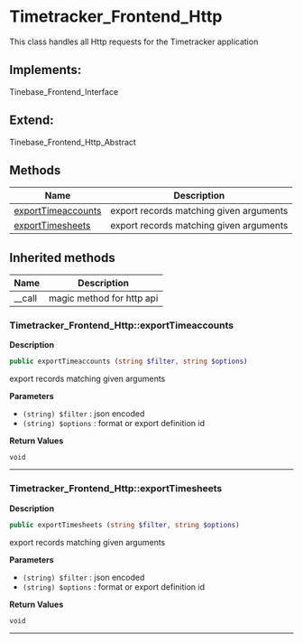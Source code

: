 # Timetracker_Frontend_Http  

This class handles all Http requests for the Timetracker application

## Implements:
Tinebase_Frontend_Interface

## Extend:

Tinebase_Frontend_Http_Abstract

## Methods

| Name | Description |
|------|-------------|
|[exportTimeaccounts](#timetracker_frontend_httpexporttimeaccounts)|export records matching given arguments|
|[exportTimesheets](#timetracker_frontend_httpexporttimesheets)|export records matching given arguments|

## Inherited methods

| Name | Description |
|------|-------------|
|__call|magic method for http api|



### Timetracker_Frontend_Http::exportTimeaccounts  

**Description**

```php
public exportTimeaccounts (string $filter, string $options)
```

export records matching given arguments 

 

**Parameters**

* `(string) $filter`
: json encoded  
* `(string) $options`
: format or export definition id  

**Return Values**

`void`


<hr />


### Timetracker_Frontend_Http::exportTimesheets  

**Description**

```php
public exportTimesheets (string $filter, string $options)
```

export records matching given arguments 

 

**Parameters**

* `(string) $filter`
: json encoded  
* `(string) $options`
: format or export definition id  

**Return Values**

`void`


<hr />

